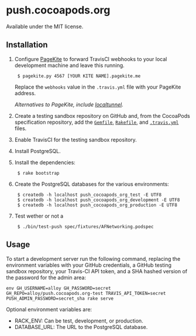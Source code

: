 # push.cocoapods.org

Available under the MIT license.

## Installation

1. Configure [PageKite](https://pagekite.net) to forward TravisCI webhooks to your local
   development machine and leave this running.

        $ pagekite.py 4567 [YOUR KITE NAME].pagekite.me

   Replace the `webhooks` value in the `.travis.yml` file with your PageKite address.

   _Alternatives to PageKite, include [localtunnel](http://progrium.com/localtunnel/)._

2. Create a testing sandbox repository on GitHub and, from the CocoaPods specification repository,
   add the [`Gemfile`](https://raw.github.com/CocoaPods/Specs/master/Gemfile),
   [`Rakefile`](https://raw.github.com/CocoaPods/Specs/master/Rakefile),
   and [`.travis.yml`](https://raw.github.com/CocoaPods/Specs/master/.travis.yml) files.

3. Enable TravisCI for the testing sandbox repository.

4. Install PostgreSQL.

5. Install the dependencies:

        $ rake bootstrap

6. Create the PostgreSQL databases for the various environments:

        $ createdb -h localhost push_cocoapods_org_test -E UTF8
        $ createdb -h localhost push_cocoapods_org_development -E UTF8
        $ createdb -h localhost push_cocoapods_org_production -E UTF8

7. Test wether or not a

        $ ./bin/test-push spec/fixtures/AFNetworking.podspec

## Usage

To start a development server run the following command, replacing the environment variables with
your GitHub credentials, a GitHub testing sandbox repository, your Travis-CI API token, and a SHA
hashed version of the password for the admin area:

    env GH_USERNAME=alloy GH_PASSWORD=secret GH_REPO=alloy/push.cocoapods.org-test TRAVIS_API_TOKEN=secret PUSH_ADMIN_PASSWORD=secret_sha rake serve

Optional environment variables are:

* RACK_ENV: Can be test, development, or production.
* DATABASE_URL: The URL to the PostgreSQL database.

